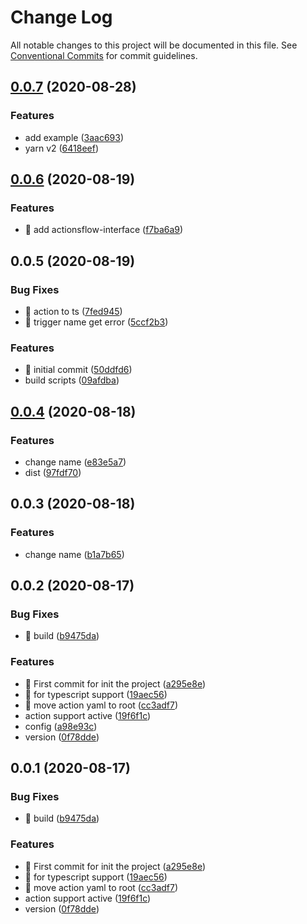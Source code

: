 # Change Log

All notable changes to this project will be documented in this file.
See [Conventional Commits](https://conventionalcommits.org) for commit guidelines.

## [0.0.7](https://github.com/actionsflow/actionsflow/compare/actionsflow-action@0.0.6...actionsflow-action@0.0.7) (2020-08-28)

### Features

- add example ([3aac693](https://github.com/actionsflow/actionsflow/commit/3aac6939dda0dc1eebabe0ddf54aff4545bed2c3))
- yarn v2 ([6418eef](https://github.com/actionsflow/actionsflow/commit/6418eef07f9cfaa21c17555409fb621de7f5cd2c))

## [0.0.6](https://github.com/actionsflow/actionsflow/compare/actionsflow-action@0.0.5...actionsflow-action@0.0.6) (2020-08-19)

### Features

- 🎸 add actionsflow-interface ([f7ba6a9](https://github.com/actionsflow/actionsflow/commit/f7ba6a91c8083f3379c70735975020386d1dc86a))

## 0.0.5 (2020-08-19)

### Bug Fixes

- 🐛 action to ts ([7fed945](https://github.com/actionsflow/actionsflow/commit/7fed945adb79294eb804f1c05708e54a4866a1d6))
- 🐛 trigger name get error ([5ccf2b3](https://github.com/actionsflow/actionsflow/commit/5ccf2b36ff980ccbe0d1771b1ea1e9e42f1b9977))

### Features

- 🎸 initial commit ([50ddfd6](https://github.com/actionsflow/actionsflow/commit/50ddfd64377e38a7dfa403a069138648cfb00b9c))
- build scripts ([09afdba](https://github.com/actionsflow/actionsflow/commit/09afdbabc1ae0e356cb79c7c60243818933ea1ab))

## [0.0.4](https://github.com/actionsflow/actionsflow/compare/actionsflow-action@0.0.3...actionsflow-action@0.0.4) (2020-08-18)

### Features

- change name ([e83e5a7](https://github.com/actionsflow/actionsflow/commit/e83e5a7840b5ad71752f0acc961f637d6da480ab))
- dist ([97fdf70](https://github.com/actionsflow/actionsflow/commit/97fdf70463e8e9d8f1aa0973f538e59b7ab5833d))

## 0.0.3 (2020-08-18)

### Features

- change name ([b1a7b65](https://github.com/actionsflow/actionsflow/commit/b1a7b65170aab81bc4e86dfe005648e5cd3ee02d))

## 0.0.2 (2020-08-17)

### Bug Fixes

- 🐛 build ([b9475da](https://github.com/actionsflow/actionsflow/commit/b9475da7f9a3e99ec01b1fd9c433476e11a3b613))

### Features

- 🎸 First commit for init the project ([a295e8e](https://github.com/actionsflow/actionsflow/commit/a295e8e035808431ebb57124ec5208d0c7ee93f7))
- 🎸 for typescript support ([19aec56](https://github.com/actionsflow/actionsflow/commit/19aec56be8b5361896a4f706d1377ac0adefba41))
- 🎸 move action yaml to root ([cc3adf7](https://github.com/actionsflow/actionsflow/commit/cc3adf7d9a562a5bd26367f9a37616a06e28794d))
- action support active ([19f6f1c](https://github.com/actionsflow/actionsflow/commit/19f6f1c4dfa01c4211319ada17e65da7883b4830))
- config ([a98e93c](https://github.com/actionsflow/actionsflow/commit/a98e93c2c37bfb0f6b48c14ed777d2d441cee46e))
- version ([0f78dde](https://github.com/actionsflow/actionsflow/commit/0f78dde04d90c6937443ff28fb0d12f298fa1b08))

## 0.0.1 (2020-08-17)

### Bug Fixes

- 🐛 build ([b9475da](https://github.com/actionsflow/actionsflow/commit/b9475da7f9a3e99ec01b1fd9c433476e11a3b613))

### Features

- 🎸 First commit for init the project ([a295e8e](https://github.com/actionsflow/actionsflow/commit/a295e8e035808431ebb57124ec5208d0c7ee93f7))
- 🎸 for typescript support ([19aec56](https://github.com/actionsflow/actionsflow/commit/19aec56be8b5361896a4f706d1377ac0adefba41))
- 🎸 move action yaml to root ([cc3adf7](https://github.com/actionsflow/actionsflow/commit/cc3adf7d9a562a5bd26367f9a37616a06e28794d))
- action support active ([19f6f1c](https://github.com/actionsflow/actionsflow/commit/19f6f1c4dfa01c4211319ada17e65da7883b4830))
- version ([0f78dde](https://github.com/actionsflow/actionsflow/commit/0f78dde04d90c6937443ff28fb0d12f298fa1b08))
